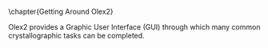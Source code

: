 \chapter{Getting Around Olex2}

Olex2 provides a Graphic User Interface (GUI) through which many common crystallographic tasks can be completed.